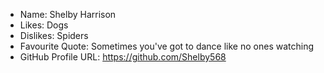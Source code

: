- Name: Shelby Harrison
- Likes: Dogs
- Dislikes: Spiders
- Favourite Quote: Sometimes you've got to dance like no ones watching
- GitHub Profile URL: https://github.com/Shelby568
